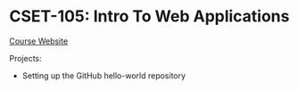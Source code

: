 # CSET-105: Intro To Web Applications

[Course Website](https://ts-cset.github.io/cset-105)

Projects:
- Setting up the GitHub hello-world repository

